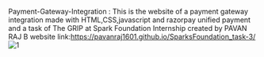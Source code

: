 Payment-Gateway-Integration :
This is the website of a payment gateway integration made with HTML,CSS,javascript and razorpay unified payment and a task of The GRIP at Spark Foundation Internship created by PAVAN RAJ B
website link:https://pavanraj1601.github.io/SparksFoundation_task-3/
![1](https://user-images.githubusercontent.com/76955575/129838595-e1044e05-5773-4ee3-b855-6bacd1937ba5.jpg)
